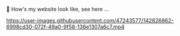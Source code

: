 🔗 How's my website look like, see here ...



https://user-images.githubusercontent.com/47243577/142826862-6998cd30-072f-49a0-9f58-136e1307a6c7.mp4

